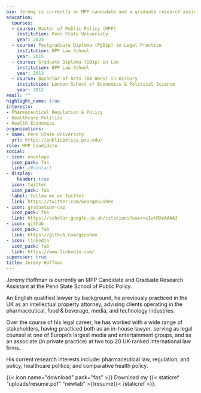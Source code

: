 ```yaml
---
bio: Jeremy is currently an MPP candidate and a graduate research assistant at the Penn State School of Public Policy. He is also an English-qualified attorney, and previously practices as an intellectual property lawyer in the UK. His research interests include pharmaceutical regulation and policy, healthcare politics, and health economics.
education:
  courses:
  - course: Master of Public Policy (MPP)
    institution: Penn State University
    year: 2023
  - course: Postgraduate Diploma (PgDip) in Legal Practice
    institution: BPP Law School
    year: 2015
  - course: Graduate Diploma (GDip) in Law
    institution: BPP Law School
    year: 2013
  - course: Bachelor of Arts (BA Hons) in History
    institution: London School of Economics & Political Science
    year: 2012    
email: ""
highlight_name: true
interests:
- Pharmaceutical Regulation & Policy
- Healthcare Politics
- Health Economics
organizations:
- name: Penn State University
  url: https://publicpolicy.psu.edu/
role: MPP Candidate
social:
- icon: envelope
  icon_pack: fas
  link: /#contact
- display:
    header: true
  icon: twitter
  icon_pack: fab
  label: Follow me on Twitter
  link: https://twitter.com/GeorgeCushen
- icon: graduation-cap
  icon_pack: fas
  link: https://scholar.google.co.uk/citations?user=sIwtMXoAAAAJ
- icon: github
  icon_pack: fab
  link: https://github.com/gcushen
- icon: linkedin
  icon_pack: fab
  link: https://www.linkedin.com/
superuser: true
title: Jeremy Hoffman
---
```


Jeremy Hoffman is currently an MPP Candidate and Graduate Research Assistant at the Penn State School of Public Policy.

An English qualified lawyer by background, he previously practiced in the UK as an intellectual property attorney, advising clients operating in the pharmaceutical, food & beverage, media, and technology industries. 

Over the course of his legal career, he has worked with a wide range of stakeholders, having practiced both as an in-house lawyer, serving as legal counsel at one of Europe’s largest media and entertainment groups, and as an associate (in private practice) at two top 20 UK-ranked international law firms.

His current research interests include: pharmaceutical law, regulation, and policy; healthcare politics; and comparative health policy.

{{< icon name="download" pack="fas" >}} Download my {{< staticref "uploads/resume.pdf" "newtab" >}}resumé{{< /staticref >}}.
